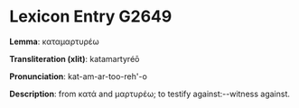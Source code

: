 # Lexicon Entry G2649

**Lemma**: καταμαρτυρέω

**Transliteration (xlit)**: katamartyréō

**Pronunciation**: kat-am-ar-too-reh'-o

**Description**:
from κατά and μαρτυρέω; to testify against:--witness against.
